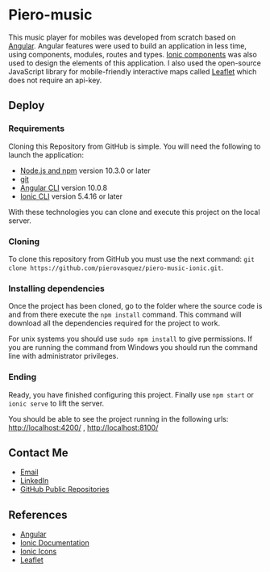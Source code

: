 # Piero-music

This music player for mobiles was developed from scratch based on [Angular](https://angular.io). Angular features were used to build an application in less time, using components,
modules, routes and types. [Ionic components](ionicframework.com/docs/components) was also used to design the elements of this application. I also used the open-source 
JavaScript library for mobile-friendly interactive maps called [Leaflet](https://leafletjs.com/) which does not require an api-key.

## Deploy

### Requirements

Cloning this Repository from GitHub is simple. You will need the following to launch the application:

- [Node.js and npm](https://nodejs.org/en/) version 10.3.0 or later
- [git](https://git-scm.com/downloads)
- [Angular CLI](https://cli.angular.io) version 10.0.8
- [Ionic CLI](https://ionicframework.com/docs/installation/cli) version 5.4.16 or later

With these technologies you can clone and execute this project on the local server.

### Cloning

To clone this repository from GitHub you must use the next command: `git clone https://github.com/pierovasquez/piero-music-ionic.git`.

### Installing dependencies

Once the project has been cloned, go to the folder where the source code is and from there execute the `npm install` command. This command will download all the dependencies
required for the project to work.

For unix systems you should use `sudo npm install` to give permissions. If you are running the command from Windows you should run the command line with administrator privileges.

### Ending

Ready, you have finished configuring this project. Finally use `npm start` or `ionic serve` to lift the server.

You should be able to see the project running in the following urls: [http://localhost:4200/](http://localhost:4200/) , [http://localhost:8100/](http://localhost:8100/)

## Contact Me
- [Email](mailto:piero.vasquez.r@gmail.com)
- [LinkedIn](https://www.linkedin.com/in/piero-vasquez/)
- [GitHub Public Repositories](https://github.com/pierovasquez/)

## References

- [Angular](https://angular.io/docs)
- [Ionic Documentation](https://ionicframework.com/docs/)
- [Ionic Icons](https://ionicons.com/)
- [Leaflet](https://leafletjs.com/)
